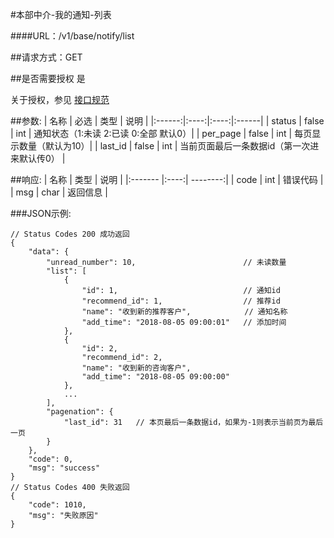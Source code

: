 #本部中介-我的通知-列表

####URL：/v1/base/notify/list

##请求方式：GET

##是否需要授权
是

关于授权，参见 [接口规范][1]

##参数:
| 名称 | 必选 | 类型 | 说明 |
|:------:|:----:|:----:|:------|
| status | false  | int | 通知状态（1:未读 2:已读 0:全部 默认0）|
| per_page | false | int | 每页显示数量（默认为10）|
| last_id  | false | int | 当前页面最后一条数据id（第一次进来默认传0） |

##响应:
| 名称  | 类型  | 说明 |
|:------- |:----:| --------:|
| code    | int  |  错误代码 |
| msg     | char |  返回信息 |

###JSON示例:
```
// Status Codes 200 成功返回
{
    "data": {
        "unread_number": 10,                        // 未读数量
        "list": [
            {
                "id": 1,                            // 通知id
                "recommend_id": 1,                  // 推荐id
                "name": "收到新的推荐客户",            // 通知名称
                "add_time": "2018-08-05 09:00:01"   // 添加时间
            },
            {
                "id": 2,
                "recommend_id": 2,
                "name": "收到新的咨询客户",
                "add_time": "2018-08-05 09:00:00"
            },
            ...
        ],
        "pagenation": {
            "last_id": 31   // 本页最后一条数据id，如果为-1则表示当前页为最后一页
        }
    },
    "code": 0,
    "msg": "success"
}
// Status Codes 400 失败返回
{
    "code": 1010,
    "msg": "失败原因"
}
```
[1]: ../read/auth.html
